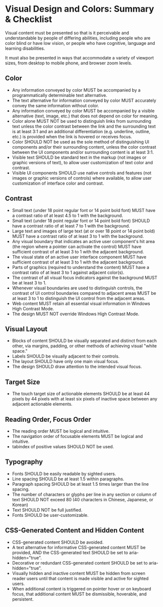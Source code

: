 # Visual Design and Colors: Summary & Checklist

Visual content must be presented so that is it perceivable and understandable by people of differing abilities, including people who are color blind or have low vision, or people who have cognitive, language and learning disabilities.

It must also be presented in ways that accommodate a variety of viewport sizes, from desktop to mobile phone, and browser zoom levels.

## Color

- Any information conveyed by color MUST be accompanied by a programmatically determinable text alternative.
- The text alternative for information conveyed by color MUST accurately convey the same information without color.
- Any information conveyed by color MUST be accompanied by a visible alternative (text, image, etc.) that does not depend on color for meaning.
- Color alone MUST NOT be used to distinguish links from surrounding text unless the color contrast between the link and the surrounding text is at least 3:1 and an additional differentiation (e.g. underline, outline, etc.) is provided when the link is hovered or receives focus.
- Color SHOULD NOT be used as the sole method of distinguishing UI components and/or their surrounding content, unless the color contrast between the UI components and/or surrounding content is at least 3:1.
- Visible text SHOULD be standard text in the markup (not images or graphic versions of text), to allow user customization of text color and contrast.
- Visible UI components SHOULD use native controls and features (not images or graphic versions of controls) where available, to allow user customization of interface color and contrast.

## Contrast

- Small text (under 18 point regular font or 14 point bold font) MUST have a contrast ratio of at least 4.5 to 1 with the background.
- Small text (under 18 point regular font or 14 point bold font) SHOULD have a contrast ratio of at least 7 to 1 with the background.
- Large text and images of large text (at or over 18 point or 14 point bold) MUST have a contrast ratio of at least 3 to 1 with the background.
- Any visual boundary that indicates an active user component's hit area (the region where a pointer can activate the control) MUST have sufficient contrast of at least 3 to 1 with the adjacent background.
- The visual state of an active user interface component MUST have sufficient contrast of at least 3 to 1 with the adjacent background.
- Parts of graphics (required to understand the content) MUST have a contrast ratio of at least 3 to 1 against adjacent color(s).
- The contrast of all visual focus indicators against the background MUST be at least 3 to 1.
- Whenever visual boundaries are used to distinguish controls, the contrast of UI control boundaries compared to adjacent areas MUST be at least 3 to 1 to distinguish the UI control from the adjacent areas.
- Web content MUST retain all essential visual information in Windows High Contrast Mode.
- The design MUST NOT override Windows High Contrast Mode.

## Visual Layout

- Blocks of content SHOULD be visually separated and distinct from each other, via margins, padding, or other methods of achieving visual "white space."
- Labels SHOULD be visually adjacent to their controls.
- The layout SHOULD have only one main visual focus.
- The design SHOULD draw attention to the intended visual focus.

## Target Size

- The touch target size of actionable elements SHOULD be at least 44 pixels by 44 pixels with at least six pixels of inactive space between any adjacent actionable elements.

## Reading Order, Focus Order

- The reading order MUST be logical and intuitive.
- The navigation order of focusable elements MUST be logical and intuitive.
- tabindex of positive values SHOULD NOT be used.

## Typography

- Fonts SHOULD be easily readable by sighted users.
- Line spacing SHOULD be at least 1.5 within paragraphs.
- Paragraph spacing SHOULD be at least 1.5 times larger than the line spacing.
- The number of characters or glyphs per line in any section or column of text SHOULD NOT exceed 80 (40 characters in Chinese, Japanese, or Korean)
- Text SHOULD NOT be full justified.
- Fonts SHOULD be user-customizable.

## CSS-Generated Content and Hidden Content

- CSS-generated content SHOULD be avoided.
- A text alternative for informative CSS-generated content MUST be provided, AND the CSS-generated text SHOULD be set to aria-hidden="true".
- Decorative or redundant CSS-generated content SHOULD be set to aria-hidden="true".
- Visually hidden and inactive content MUST be hidden from screen reader users until that content is made visible and active for sighted users.
- When additional content is triggered on pointer hover or on keyboard focus, that additional content MUST be dismissible, hoverable, and persistent.
